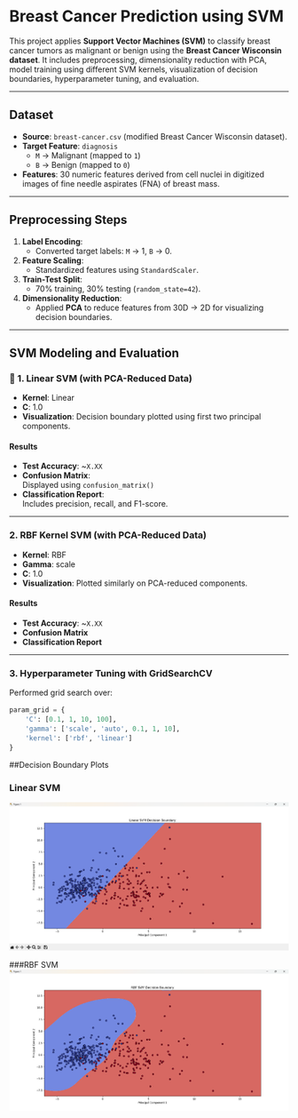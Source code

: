 
#  Breast Cancer Prediction using SVM

This project applies **Support Vector Machines (SVM)** to classify breast cancer tumors as malignant or benign using the **Breast Cancer Wisconsin dataset**. It includes preprocessing, dimensionality reduction with PCA, model training using different SVM kernels, visualization of decision boundaries, hyperparameter tuning, and evaluation.

---

##  Dataset

- **Source**: `breast-cancer.csv` (modified Breast Cancer Wisconsin dataset).
- **Target Feature**: `diagnosis`  
  - `M` → Malignant (mapped to `1`)  
  - `B` → Benign (mapped to `0`)
- **Features**: 30 numeric features derived from cell nuclei in digitized images of fine needle aspirates (FNA) of breast mass.

---

##  Preprocessing Steps

1. **Label Encoding**:
   - Converted target labels: `M` → 1, `B` → 0.
2. **Feature Scaling**:
   - Standardized features using `StandardScaler`.
3. **Train-Test Split**:
   - 70% training, 30% testing (`random_state=42`).
4. **Dimensionality Reduction**:
   - Applied **PCA** to reduce features from 30D → 2D for visualizing decision boundaries.

---

##  SVM Modeling and Evaluation

### 🔹 1. Linear SVM (with PCA-Reduced Data)

- **Kernel**: Linear
- **C**: 1.0  
- **Visualization**: Decision boundary plotted using first two principal components.

####  Results
- **Test Accuracy**: ~`X.XX`
- **Confusion Matrix**:  
  Displayed using `confusion_matrix()`
- **Classification Report**:  
  Includes precision, recall, and F1-score.

---

###  2. RBF Kernel SVM (with PCA-Reduced Data)

- **Kernel**: RBF
- **Gamma**: scale
- **C**: 1.0  
- **Visualization**: Plotted similarly on PCA-reduced components.

####  Results
- **Test Accuracy**: ~`X.XX`
- **Confusion Matrix**
- **Classification Report**

---

###  3. Hyperparameter Tuning with GridSearchCV

Performed grid search over:
```python
param_grid = {
    'C': [0.1, 1, 10, 100],
    'gamma': ['scale', 'auto', 0.1, 1, 10],
    'kernel': ['rbf', 'linear']
}
```

##Decision Boundary Plots

### Linear SVM
![Linear SVM Decision Boundary](linear_svm_decision_boundary.png)

###RBF SVM
![RBF SVM Decision Boundary](rbf_svm.png)
